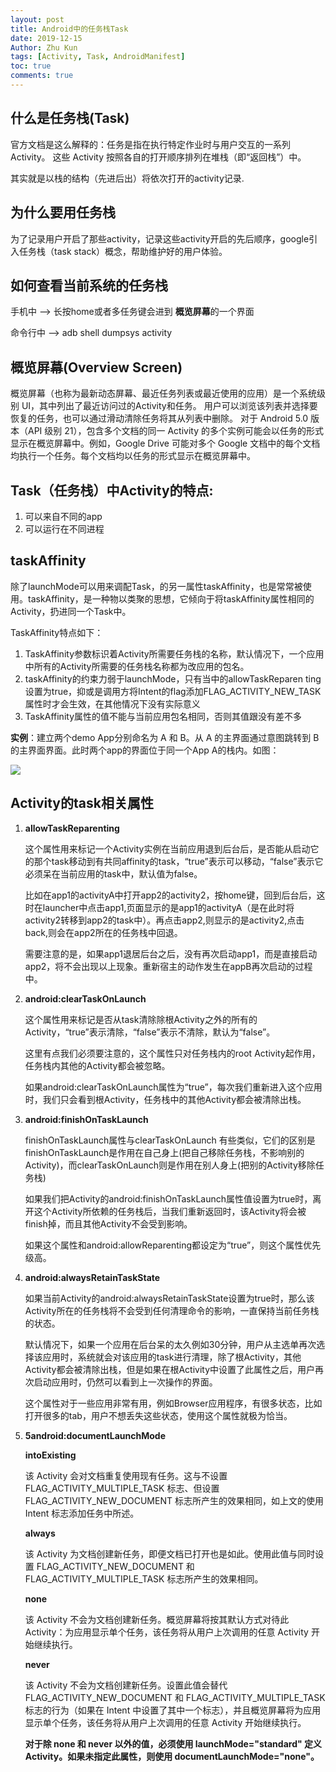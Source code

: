 ```yaml
---
layout: post
title: Android中的任务栈Task
date: 2019-12-15
Author: Zhu Kun
tags: [Activity, Task, AndroidManifest]
toc: true
comments: true
---
```


## 什么是任务栈(Task)

官方文档是这么解释的：任务是指在执行特定作业时与用户交互的一系列 Activity。 这些 Activity 按照各自的打开顺序排列在堆栈（即“返回栈”）中。

其实就是以栈的结构（先进后出）将依次打开的activity记录.

## 为什么要用任务栈

为了记录用户开启了那些activity，记录这些activity开启的先后顺序，google引入任务栈（task stack）概念，帮助维护好的用户体验。

## 如何查看当前系统的任务栈

手机中 --> 长按home或者多任务键会进到 **概览屏幕**的一个界面

命令行中 --> adb shell dumpsys activity

## 概览屏幕(Overview Screen)

概览屏幕（也称为最新动态屏幕、最近任务列表或最近使用的应用）是一个系统级别 UI，其中列出了最近访问过的Activity和任务。 用户可以浏览该列表并选择要恢复的任务，也可以通过滑动清除任务将其从列表中删除。 对于 Android 5.0 版本（API 级别 21），包含多个文档的同一 Activity 的多个实例可能会以任务的形式显示在概览屏幕中。例如，Google Drive 可能对多个 Google 文档中的每个文档均执行一个任务。每个文档均以任务的形式显示在概览屏幕中。

## Task（任务栈）中Activity的特点:

1. 可以来自不同的app
2. 可以运行在不同进程

## taskAffinity

除了launchMode可以用来调配Task，的另一属性taskAffinity，也是常常被使用。taskAffinity，是一种物以类聚的思想，它倾向于将taskAffinity属性相同的Activity，扔进同一个Task中。

TaskAffinity特点如下：

1. TaskAffinity参数标识着Activity所需要任务栈的名称，默认情况下，一个应用中所有的Activity所需要的任务栈名称都为改应用的包名。
2. taskAffinity的约束力弱于launchMode，只有当中的allowTaskReparen     ting设置为true，抑或是调用方将Intent的flag添加FLAG_ACTIVITY_NEW_TASK属性时才会生效，在其他情况下没有实际意义
3. TaskAffinity属性的值不能与当前应用包名相同，否则其值跟没有差不多

**实例**：建立两个demo App分别命名为 A 和 B。从 A 的主界面通过意图跳转到 B 的主界面界面。此时两个app的界面位于同一个App A的栈内。如图：

![](https://justzk.github.io/images/task-stack-in-android/task-stack-in-android-1.png)

## Activity的task相关属性

1. **allowTaskReparenting**

   这个属性用来标记一个Activity实例在当前应用退到后台后，是否能从启动它的那个task移动到有共同affinity的task，“true”表示可以移动，“false”表示它必须呆在当前应用的task中，默认值为false。

   比如在app1的activityA中打开app2的activity2，按home键，回到后台后，这时在launcher中点击app1,页面显示的是app1的activityA（是在此时将activity2转移到app2的task中）。再点击app2,则显示的是activity2,点击back,则会在app2所在的任务栈中回退。

   需要注意的是，如果app1退居后台之后，没有再次启动app1，而是直接启动app2，将不会出现以上现象。重新宿主的动作发生在appB再次启动的过程中。

2. **android:clearTaskOnLaunch**

   这个属性用来标记是否从task清除除根Activity之外的所有的Activity，“true”表示清除，“false”表示不清除，默认为“false”。

   这里有点我们必须要注意的，这个属性只对任务栈内的root Activity起作用，任务栈内其他的Activity都会被忽略。

   如果android:clearTaskOnLaunch属性为“true”，每次我们重新进入这个应用时，我们只会看到根Activity，任务栈中的其他Activity都会被清除出栈。

3. **android:finishOnTaskLaunch**

   finishOnTaskLaunch属性与clearTaskOnLaunch 有些类似，它们的区别是finishOnTaskLaunch是作用在自己身上(把自己移除任务栈，不影响别的Activity)，而clearTaskOnLaunch则是作用在别人身上(把别的Activity移除任务栈)

   如果我们把Activity的android:finishOnTaskLaunch属性值设置为true时，离开这个Activity所依赖的任务栈后，当我们重新返回时，该Activity将会被finish掉，而且其他Activity不会受到影响。

   如果这个属性和android:allowReparenting都设定为“true”，则这个属性优先级高。 

4. **android:alwaysRetainTaskState**

   如果当前Activity的android:alwaysRetainTaskState设置为true时，那么该Activity所在的任务栈将不会受到任何清理命令的影响，一直保持当前任务栈的状态。

   默认情况下，如果一个应用在后台呆的太久例如30分钟，用户从主选单再次选择该应用时，系统就会对该应用的task进行清理，除了根Activity，其他Activity都会被清除出栈，但是如果在根Activity中设置了此属性之后，用户再次启动应用时，仍然可以看到上一次操作的界面。

   这个属性对于一些应用非常有用，例如Browser应用程序，有很多状态，比如打开很多的tab，用户不想丢失这些状态，使用这个属性就极为恰当。

5. **5android:documentLaunchMode**

   **intoExisting**

   该 Activity 会对文档重复使用现有任务。这与不设置 FLAG_ACTIVITY_MULTIPLE_TASK 标志、但设置 FLAG_ACTIVITY_NEW_DOCUMENT 标志所产生的效果相同，如上文的使用 Intent 标志添加任务中所述。 

   **always**

   该 Activity 为文档创建新任务，即便文档已打开也是如此。使用此值与同时设置 FLAG_ACTIVITY_NEW_DOCUMENT 和 FLAG_ACTIVITY_MULTIPLE_TASK 标志所产生的效果相同。 

   **none**

   该 Activity 不会为文档创建新任务。概览屏幕将按其默认方式对待此 Activity：为应用显示单个任务，该任务将从用户上次调用的任意 Activity 开始继续执行。 

   **never**

   该 Activity 不会为文档创建新任务。设置此值会替代 FLAG_ACTIVITY_NEW_DOCUMENT 和 FLAG_ACTIVITY_MULTIPLE_TASK 标志的行为（如果在 Intent 中设置了其中一个标志），并且概览屏幕将为应用显示单个任务，该任务将从用户上次调用的任意 Activity 开始继续执行。 

   **对于除 none 和 never 以外的值，必须使用 launchMode="standard" 定义 Activity。如果未指定此属性，则使用 documentLaunchMode="none"。**